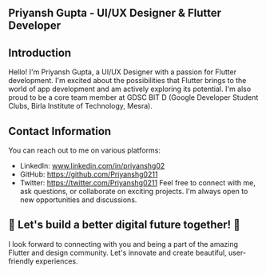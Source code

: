 ## Priyansh Gupta - UI/UX Designer & Flutter Developer

## Introduction
Hello! I'm Priyansh Gupta, a UI/UX Designer with a passion for Flutter development. I'm excited about the possibilities that Flutter brings to the world of app development and am actively exploring its potential. I'm also proud to be a core team member at GDSC BIT D (Google Developer Student Clubs, Birla Institute of Technology, Mesra).

## Contact Information
You can reach out to me on various platforms:

- LinkedIn: www.linkedin.com/in/priyanshg02
- GitHub: https://github.com/Priyanshg0211
- Twitter: https://twitter.com/Priyanshg0211
Feel free to connect with me, ask questions, or collaborate on exciting projects. I'm always open to new opportunities and discussions.

## 🚀 Let's build a better digital future together! 🚀
I look forward to connecting with you and being a part of the amazing Flutter and design community. Let's innovate and create beautiful, user-friendly experiences.






